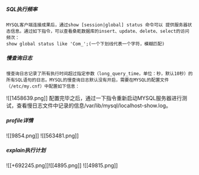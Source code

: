 ##### SQL执行频率
	MYSQL客户端连接成果后，通过show [session|global] status 命令可以 提供服务器状态信息。通过如下指令，可以查看桑乾数据库的insert、update、delete、select的访问频次：
	show global status like 'Com_';(一个下划线代表一个字符，模糊匹配)


##### 慢查询日志
	慢查询日志记录了所有执行时间超过指定参数（long_query_time，单位：秒，默认10秒）的所有SQL语句的日志。MYSQL的慢查询日志默认没有开启，需要在MYSQL的配置文件（/etc/my.cnf）中配置如下信息：

![[1458639.png]]
	配置完毕之后，通过一下指令重新启动MYSQL服务器进行测试，查看慢日志文件中记录的信息/var/lib/mysql/localhost-show.log。


##### profile详情
![[9854.png]]
![[563481.png]]



##### explain执行计划
![[+692245.png]]![[4895.png]]
![[49815.png]]